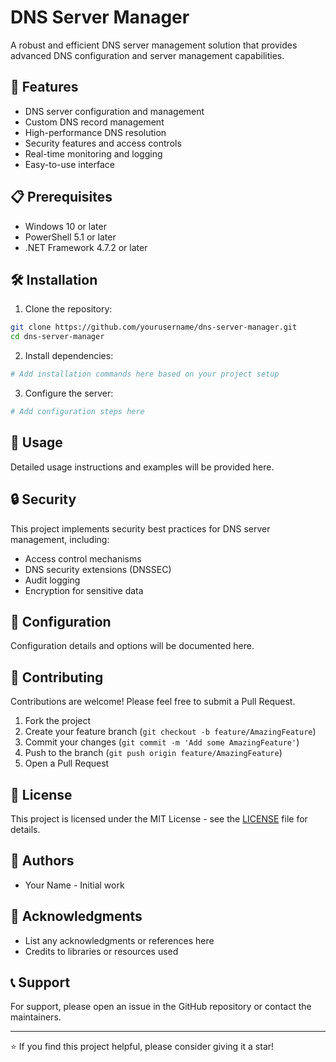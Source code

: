 # DNS Server Manager

A robust and efficient DNS server management solution that provides advanced DNS configuration and server management capabilities.

## 🚀 Features

- DNS server configuration and management
- Custom DNS record management
- High-performance DNS resolution
- Security features and access controls
- Real-time monitoring and logging
- Easy-to-use interface

## 📋 Prerequisites

- Windows 10 or later
- PowerShell 5.1 or later
- .NET Framework 4.7.2 or later

## 🛠️ Installation

1. Clone the repository:
```bash
git clone https://github.com/yourusername/dns-server-manager.git
cd dns-server-manager
```

2. Install dependencies:
```bash
# Add installation commands here based on your project setup
```

3. Configure the server:
```bash
# Add configuration steps here
```

## 🔧 Usage

Detailed usage instructions and examples will be provided here.

## 🔒 Security

This project implements security best practices for DNS server management, including:
- Access control mechanisms
- DNS security extensions (DNSSEC)
- Audit logging
- Encryption for sensitive data

## 📝 Configuration

Configuration details and options will be documented here.

## 🤝 Contributing

Contributions are welcome! Please feel free to submit a Pull Request.

1. Fork the project
2. Create your feature branch (`git checkout -b feature/AmazingFeature`)
3. Commit your changes (`git commit -m 'Add some AmazingFeature'`)
4. Push to the branch (`git push origin feature/AmazingFeature`)
5. Open a Pull Request

## 📄 License

This project is licensed under the MIT License - see the [LICENSE](LICENSE) file for details.

## 👥 Authors

- Your Name - Initial work

## 🙏 Acknowledgments

- List any acknowledgments or references here
- Credits to libraries or resources used

## 📞 Support

For support, please open an issue in the GitHub repository or contact the maintainers.

---
⭐ If you find this project helpful, please consider giving it a star! 